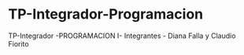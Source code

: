 # TP-Integrador-Programacion
TP-Integrador -PROGRAMACION I- Integrantes - Diana Falla y Claudio Fiorito
